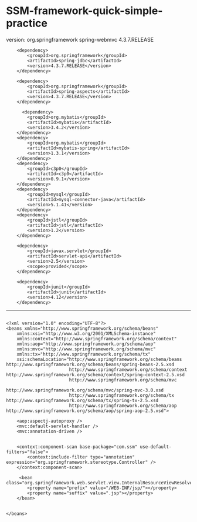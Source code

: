 # SSM-framework-quick-simple-practice
version:
        <dependency>
  			<groupId>org.springframework</groupId>
  			<artifactId>spring-webmvc</artifactId>
  			<version>4.3.7.RELEASE</version>
  		</dependency>
  		
  		<dependency>
  			<groupId>org.springframework</groupId>
  			<artifactId>spring-jdbc</artifactId>
  			<version>4.3.7.RELEASE</version>
  		</dependency>
  		
  		<dependency>
  			<groupId>org.springframework</groupId>
  			<artifactId>spring-aspects</artifactId>
  			<version>4.3.7.RELEASE</version>
  		</dependency>
  		
  		  <dependency>
  			<groupId>org.mybatis</groupId>
  			<artifactId>mybatis</artifactId>
  			<version>3.4.2</version>
  		</dependency>
  		<dependency>
  			<groupId>org.mybatis</groupId>
  			<artifactId>mybatis-spring</artifactId>
  			<version>1.3.1</version>
  		</dependency>
  		<dependency>
  			<groupId>c3p0</groupId>
  			<artifactId>c3p0</artifactId>
  			<version>0.9.1</version>
  		</dependency>
  		<dependency>
  			<groupId>mysql</groupId>
  			<artifactId>mysql-connector-java</artifactId>
  			<version>5.1.41</version>
  		</dependency>
  		<dependency>
  			<groupId>jstl</groupId>
  			<artifactId>jstl</artifactId>
  			<version>1.2</version>
  		</dependency>
  		
  		<dependency>
  			<groupId>javax.servlet</groupId>
  			<artifactId>servlet-api</artifactId>
  			<version>2.5</version>
  			<scope>provided</scope>
  		</dependency>
  		
  		<dependency>
  			<groupId>junit</groupId>
  			<artifactId>junit</artifactId>
  			<version>4.12</version>
  		</dependency>



-----------------------------------------------------
```dispatcherServlet

<?xml version="1.0" encoding="UTF-8"?>
<beans xmlns="http://www.springframework.org/schema/beans"
	xmlns:xsi="http://www.w3.org/2001/XMLSchema-instance"
	xmlns:context="http://www.springframework.org/schema/context"
	xmlns:aop="http://www.springframework.org/schema/aop"
	xmlns:mvc="http://www.springframework.org/schema/mvc"
	xmlns:tx="http://www.springframework.org/schema/tx"
	xsi:schemaLocation="http://www.springframework.org/schema/beans http://www.springframework.org/schema/beans/spring-beans-2.5.xsd
						http://www.springframework.org/schema/context http://www.springframework.org/schema/context/spring-context-2.5.xsd
						http://www.springframework.org/schema/mvc 
						http://www.springframework.org/schema/mvc/spring-mvc-3.0.xsd
						http://www.springframework.org/schema/tx http://www.springframework.org/schema/tx/spring-tx-2.5.xsd
						http://www.springframework.org/schema/aop http://www.springframework.org/schema/aop/spring-aop-2.5.xsd">

	<aop:aspectj-autoproxy />
	<mvc:default-servlet-handler />
	<mvc:annotation-driven />


	<context:component-scan base-package="com.ssm" use-default-filters="false">
		<context:include-filter type="annotation" expression="org.springframework.stereotype.Controller" />
	</context:component-scan>

	 <bean class="org.springframework.web.servlet.view.InternalResourceViewResolver"> 
        <property name="prefix" value="/WEB-INF/jsp/"></property>
        <property name="suffix" value=".jsp"></property>
    </bean>


</beans>